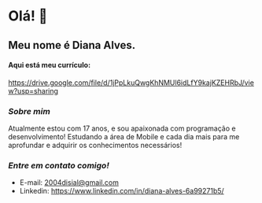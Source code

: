# **Olá! 👋**


## Meu nome é Diana Alves.
#### Aqui está meu currículo:
<https://drive.google.com/file/d/1jPpLkuQwgKhNMUl6idLfY9kajKZEHRbJ/view?usp=sharing>

### _Sobre mim_ 
Atualmente estou com 17 anos, e sou apaixonada com programação e desenvolvimento! Estudando a área de Mobile e cada dia mais para me aprofundar e adquirir os conhecimentos necessários!

### _Entre em contato comigo!_
* E-mail: 2004disial@gmail.com
* Linkedin: <https://www.linkedin.com/in/diana-alves-6a99271b5/>
